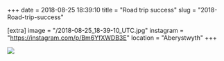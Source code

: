 +++
date = 2018-08-25 18:39:10
title = "Road trip success"
slug = "2018-Road-trip-success"

[extra]
image = "/2018-08-25_18-39-10_UTC.jpg"
instagram = "https://instagram.com/p/Bm6YfXWDB3E"
location = "Aberystwyth"
+++

<img src="/2018-08-25_18-39-10_UTC.jpg" />
